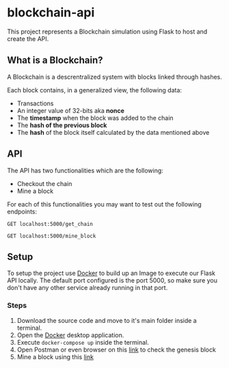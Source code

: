# blockchain-api
This project represents a Blockchain simulation using Flask to host and create the API.

## What is a Blockchain?
A Blockchain is a descrentralized system with blocks linked through hashes.

Each block contains, in a generalized view, the following data:
* Transactions
* An integer value of 32-bits aka __nonce__
* The __timestamp__ when the block was added to the chain
* The __hash of the previous block__
* The __hash__ of the block itself calculated by the data mentioned above

## API

The API has two functionalities which are the following:
* Checkout the chain
* Mine a block

For each of this functionalities you may want to test out the following endpoints:
```http
GET localhost:5000/get_chain
```
```http
GET localhost:5000/mine_block
```

## Setup
To setup the project use [Docker](https://www.docker.com) to build up an Image to execute our Flask API locally. The default port configured is the port 5000, so make sure you don't have any other service already running in that port.

### Steps
1. Download the source code and move to it's main folder inside a terminal.
2. Open the [Docker](https://www.docker.com) desktop application.
3. Execute `docker-compose up` inside the terminal.
4. Open Postman or even browser on this [link](http://localhost:5000/get_chain) to check the genesis block
5. Mine a block using this [link](http://localhost:5000/mine_block)


